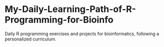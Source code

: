 # My-Daily-Learning-Path-of-R-Programming-for-Bioinfo
Daily R programming exercises and projects for bioinformatics, following a personalized curriculum.
